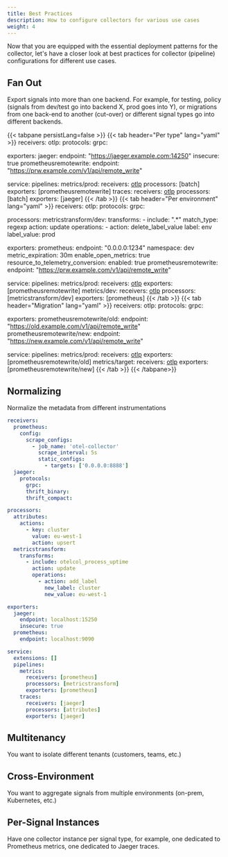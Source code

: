 ```yaml
---
title: Best Practices
description: How to configure collectors for various use cases
weight: 4
---
```


Now that you are equipped with the essential deployment patterns for the
collector, let's have a closer look at best practices for collector (pipeline)
configurations for different use cases.

## Fan Out

Export signals into more than one backend. For example, for testing, policy
(signals from dev/test go into backend X, prod goes into Y), or migrations from
one back-end to another (cut-over) or different signal types go into different
backends.

<!-- prettier-ignore-start -->
{{< tabpane persistLang=false >}}
{{< tab header="Per type" lang="yaml" >}}
receivers:
  otlp:
    protocols:
      grpc:

exporters:
  jaeger:
    endpoint: "https://jaeger.example.com:14250"
    insecure: true
  prometheusremotewrite:
    endpoint: "https://prw.example.com/v1/api/remote_write"

service:
  pipelines:
    metrics/prod:
      receivers: [otlp]
      processors: [batch]
      exporters: [prometheusremotewrite]
    traces:
      receivers: [otlp]
      processors: [batch]
      exporters: [jaeger]
{{< /tab >}}
{{< tab header="Per environment" lang="yaml" >}}
receivers:
  otlp:
    protocols:
      grpc:

processors:
  metricstransform/dev:
    transforms:
    - include: ".*"
      match_type: regexp
      action: update
      operations:
      - action: delete_label_value
        label: env
        label_value: prod

exporters:
  prometheus:
    endpoint: "0.0.0.0:1234"
    namespace: dev
    metric_expiration: 30m
    enable_open_metrics: true
    resource_to_telemetry_conversion:
      enabled: true
  prometheusremotewrite:
    endpoint: "https://prw.example.com/v1/api/remote_write"

service:
  pipelines:
    metrics/prod:
      receivers: [otlp]
      exporters: [prometheusremotewrite]
    metrics/dev:
      receivers: [otlp]
      processors: [metricstransform/dev]
      exporters: [prometheus]
{{< /tab >}}
{{< tab header="Migration" lang="yaml" >}}
receivers:
  otlp:
    protocols:
      grpc:

exporters:
  prometheusremotewrite/old:
    endpoint: "https://old.example.com/v1/api/remote_write"
  prometheusremotewrite/new:
    endpoint: "https://new.example.com/v1/api/remote_write"

service:
  pipelines:
    metrics/prod:
      receivers: [otlp]
      exporters: [prometheusremotewrite/old]
    metrics/target:
      receivers: [otlp]
      exporters: [prometheusremotewrite/new]
{{< /tab >}}
{{< /tabpane>}}
<!-- prettier-ignore-end -->

## Normalizing

Normalize the metadata from different instrumentations

```yaml
receivers:
  prometheus:
    config:
      scrape_configs:
        - job_name: 'otel-collector'
          scrape_interval: 5s
          static_configs:
            - targets: ['0.0.0.0:8888']
  jaeger:
    protocols:
      grpc:
      thrift_binary:
      thrift_compact:

processors:
  attributes:
    actions:
      - key: cluster
        value: eu-west-1
        action: upsert
  metricstransform:
    transforms:
      - include: otelcol_process_uptime
        action: update
        operations:
          - action: add_label
            new_label: cluster
            new_value: eu-west-1

exporters:
  jaeger:
    endpoint: localhost:15250
    insecure: true
  prometheus:
    endpoint: localhost:9090

service:
  extensions: []
  pipelines:
    metrics:
      receivers: [prometheus]
      processors: [metricstransform]
      exporters: [prometheus]
    traces:
      receivers: [jaeger]
      processors: [attributes]
      exporters: [jaeger]
```

## Multitenancy

You want to isolate different tenants (customers, teams, etc.)

## Cross-Environment

You want to aggregate signals from multiple environments (on-prem, Kubernetes,
etc.)

## Per-Signal Instances

Have one collector instance per signal type, for example, one dedicated to
Prometheus metrics, one dedicated to Jaeger traces.

[instrumentation]: /docs/instrumentation/
[otlp]: /docs/reference/specification/protocol/
[collector]: /docs/collector/
[instrument-java-metrics]: /docs/instrumentation/java/manual/#metrics
[otlp-exporter]: /docs/reference/specification/protocol/exporter/
[java-otlp-example]:
  https://github.com/open-telemetry/opentelemetry-java-docs/tree/main/otlp
[py-otlp-example]:
  https://opentelemetry-python.readthedocs.io/en/stable/examples/metrics/instruments/README.html
[lb-exporter]:
  https://github.com/open-telemetry/opentelemetry-collector-contrib/tree/main/exporter/loadbalancingexporter
[spanmetrics-processor]:
  https://github.com/open-telemetry/opentelemetry-collector-contrib/tree/main/processor/spanmetricsprocessor
[gh-patterns]:
  https://github.com/jpkrohling/opentelemetry-collector-deployment-patterns/
[y-patterns]: https://www.youtube.com/watch?v=WhRrwSHDBFs
